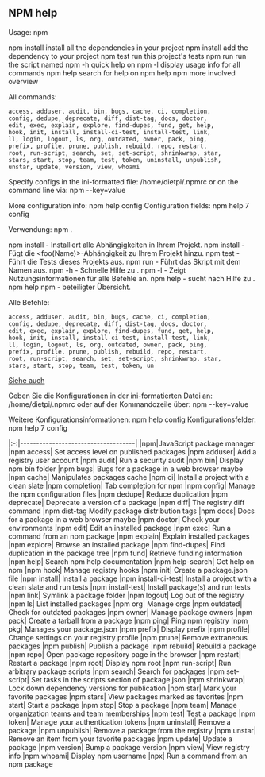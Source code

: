 ## NPM help

Usage: npm <command>

npm install        install all the dependencies in your project
npm install <foo>  add the <foo> dependency to your project
npm test           run this project's tests
npm run <foo>      run the script named <foo>
npm <command> -h   quick help on <command>
npm -l             display usage info for all commands
npm help <term>    search for help on <term>
npm help npm       more involved overview

All commands:

    access, adduser, audit, bin, bugs, cache, ci, completion,
    config, dedupe, deprecate, diff, dist-tag, docs, doctor,
    edit, exec, explain, explore, find-dupes, fund, get, help,
    hook, init, install, install-ci-test, install-test, link,
    ll, login, logout, ls, org, outdated, owner, pack, ping,
    prefix, profile, prune, publish, rebuild, repo, restart,
    root, run-script, search, set, set-script, shrinkwrap, star,
    stars, start, stop, team, test, token, uninstall, unpublish,
    unstar, update, version, view, whoami

Specify configs in the ini-formatted file:
    /home/dietpi/.npmrc
or on the command line via: npm <command> --key=value

More configuration info: npm help config
Configuration fields: npm help 7 config




Verwendung: npm <Befehl>. 

npm install - Installiert alle Abhängigkeiten in Ihrem Projekt. 
npm install <foo> - Fügt die <foo(Name)>-Abhängigkeit zu Ihrem Projekt hinzu. 
npm test - Führt die Tests dieses Projekts aus. 
npm run <foo> - Führt das Skript mit dem Namen <foo> aus. 
npm <Befehl> -h - Schnelle Hilfe zu <Befehl>. 
npm -l - Zeigt Nutzungsinformationen für alle Befehle an. 
npm help <Begriff> - sucht nach Hilfe zu <Begriff>. 
npm help npm - beteiligter Übersicht. 

Alle Befehle:

    access, adduser, audit, bin, bugs, cache, ci, completion,
    config, dedupe, deprecate, diff, dist-tag, docs, doctor,
    edit, exec, explain, explore, find-dupes, fund, get, help,
    hook, init, install, install-ci-test, install-test, link,
    ll, login, logout, ls, org, outdated, owner, pack, ping,
    prefix, profile, prune, publish, rebuild, repo, restart,
    root, run-script, search, set, set-script, shrinkwrap, star,
    stars, start, stop, team, test, token, un

[Siehe auch](https://docs.npmjs.com/cli/v7/commands)


Geben Sie die Konfigurationen in der ini-formatierten Datei an:
    /home/dietpi/.npmrc
oder auf der Kommandozeile über: npm <command> --key=value

Weitere Konfigurationsinformationen: npm help config
Konfigurationsfelder: npm help 7 config


|:-:|------------------------------------|
|npm|JavaScript package manager
|npm access|
Set access level on published packages
|npm adduser|
Add a registry user account
|npm audit|
Run a security audit
|npm bin|
Display npm bin folder
|npm bugs|
Bugs for a package in a web browser maybe
|npm cache|
Manipulates packages cache
|npm ci|
Install a project with a clean slate
|npm completion|
Tab completion for npm
|npm config|
Manage the npm configuration files
|npm dedupe|
Reduce duplication
|npm deprecate|
Deprecate a version of a package
|npm diff|
The registry diff command
|npm dist-tag
Modify package distribution tags
|npm docs|
Docs for a package in a web browser maybe
|npm doctor|
Check your environments
|npm edit|
Edit an installed package
|npm exec|
Run a command from an npm package
|npm explain|
Explain installed packages
|npm explore|
Browse an installed package
|npm find-dupes|
Find duplication in the package tree
|npm fund|
Retrieve funding information
|npm help|
Search npm help documentation
|npm help-search|
Get help on npm
|npm hook|
Manage registry hooks
|npm init|
Create a package.json file
|npm install|
Install a package
|npm install-ci-test|
Install a project with a clean slate and run tests
|npm install-test|
Install package(s) and run tests
|npm link|
Symlink a package folder
|npm logout|
Log out of the registry
|npm ls|
List installed packages
|npm org|
Manage orgs
|npm outdated|
Check for outdated packages
|npm owner|
Manage package owners
|npm pack|
Create a tarball from a package
|npm ping|
Ping npm registry
|npm pkg|
Manages your package.json
|npm prefix|
Display prefix
|npm profile|
Change settings on your registry profile
|npm prune|
Remove extraneous packages
|npm publish|
Publish a package
|npm rebuild|
Rebuild a package
|npm repo|
Open package repository page in the browser
|npm restart|
Restart a package
|npm root|
Display npm root
|npm run-script|
Run arbitrary package scripts
|npm search|
Search for packages
|npm set-script|
Set tasks in the scripts section of package.json
|npm shrinkwrap|
Lock down dependency versions for publication
|npm star|
Mark your favorite packages
|npm stars|
View packages marked as favorites
|npm start|
Start a package
|npm stop|
Stop a package
|npm team|
Manage organization teams and team memberships
|npm test|
Test a package
|npm token|
Manage your authentication tokens
|npm uninstall|
Remove a package
|npm unpublish|
Remove a package from the registry
|npm unstar|
Remove an item from your favorite packages
|npm update|
Update a package
|npm version|
Bump a package version
|npm view|
View registry info
|npm whoami|
Display npm username
|npx|
Run a command from an npm package





